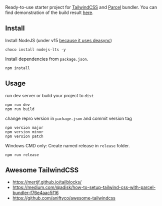 Ready-to-use starter project for [TailwindCSS](https://tailwindcss.com/) and [Parcel](https://parceljs.org/) bundler. You can find demonstration of the build result [here](https://blenderman-de.github.io/starter_tailwindcss/).


## Install 

Install NodeJS (under v15 [because it uses deasync](https://github.com/parcel-bundler/parcel/issues/5294))

    choco install nodejs-lts -y

Install dependencies from `package.json`.

    npm install 

## Usage

run dev server or build your project to `dist`

    npm run dev 
    npm run build 


change repro version in `package.json` and commit version tag 

    npm version major
    npm version minor
    npm version patch 

 
Windows CMD only: Create named release in `release` folder. 

    npm run release 

## Awesome TailwindCSS 

- https://mertjf.github.io/tailblocks/ 
- https://medium.com/@adisk/how-to-setup-tailwind-css-with-parcel-bundler-f76e4aac5f16
- https://github.com/aniftyco/awesome-tailwindcss


